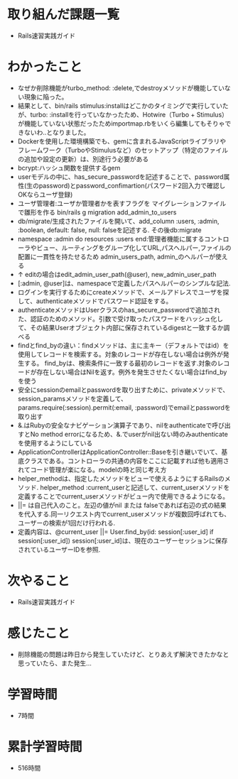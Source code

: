 # 取り組んだ課題一覧
- Rails速習実践ガイド

# わかったこと
- なぜか削除機能がturbo_method: :delete,でdestroyメソッドが機能していない現象に陥った。
- 結果として、bin/rails stimulus:installはどこかのタイミングで実行していたが、turbo: :installを行っていなかったため、Hotwire（Turbo + Stimulus）が機能していない状態だったためimportmap.rbをいくら編集してもそりゃできないわ..となりました。
- Dockerを使用した環境構築でも、gemに含まれるJavaScriptライブラリやフレームワーク（TurboやStimulusなど）のセットアップ（特定のファイルの追加や設定の更新）は、別途行う必要がある
- bcrypt:ハッシュ関数を提供するgem
- userモデルの中に、has_secure_passwordを記述することで、password属性(生のpassword)とpassword_confimartion(パスワード2回入力で確認しOKならユーザ登録)
- ユーザ管理者:ユーザか管理者かを表すフラグを マイグレーションファイルで雛形を作る bin/rails g migration add_admin_to_users
- db/migrate/生成されたファイルを開いて、add_column :users, :admin, :boolean, default: false, null: falseを記述する. その後db:migrate
- namespace :admin do resources :users end:管理者機能に属するコントローラやビュー、ルーティングをグループ化してURL,パスヘルパー,ファイルの配置に一貫性を持たせるため admin_users_path, admin_のヘルパーが使える
- ↑ editの場合はedit_admin_user_path(@user), new_admin_user_path
- [:admin, @user]は、namespaceで定義したパスヘルパーのシンプルな記法. 
- ログインを実行するためにcreateメソッドで、メールアドレスでユーザを探して、authenticateメソッドでパスワード認証をする。
- authenticateメソッドはUserクラスのhas_secure_passwordで追加された、認証のためのメソッド。引数で受け取ったパスワードをハッシュ化して、その結果Userオブジェクト内部に保存されているdigestと一致するか調べる
- findとfind_byの違い：findメソッドは、主に主キー（デフォルトではid）を使用してレコードを検索する。対象のレコードが存在しない場合は例外が発生する。  find_byは、検索条件に一致する最初のレコードを返す.対象のレコードが存在しない場合はNilを返す。例外を発生させたくない場合はfind_byを使う
- 安全にsessionのemailとpasswordを取り出すために、privateメソッドで、session_paramsメソッドを定義して、params.require(:session).permit(:email, :password)でemailとpasswordを取り出す
- &.はRubyの安全なナビゲーション演算子であり、nilをauthenticateで呼び出すとNo method errorになるため、&.でuserがnil出ない時のみauthenticateを使用するようにしている
- ApplicationControllerはApplicationController::Baseを引き継いでいて、基底クラスである。コントローラの共通の内容をここに記載すれば他も適用されてコード管理が楽になる。modelの時と同じ考え方
- helper_methodは、指定したメソッドをビューで使えるようにするRailsのメソッド. helper_method :current_userと記述して、current_userメソッドを定義することでcurrent_userメソッドがビュー内で使用できるようになる。
- ||= は自己代入のこと。左辺の値がnil または falseであれば右辺の式の結果を代入する.同一リクエスト内でcurrent_userメソッドが複数回呼ばれても、ユーザーの検索が1回だけ行われる.
- 定義内容は、@current_user ||= User.find_by(id: session[:user_id] if session[:user_id])   session[:user_id]は、現在のユーザーセッションに保存されているユーザーIDを参照.


# 次やること
- Rails速習実践ガイド

# 感じたこと
- 削除機能の問題は昨日から発生していたけど、とりあえず解決できたかなと思っていたら、また発生...

# 学習時間
- 7時間

# 累計学習時間
- 516時間
